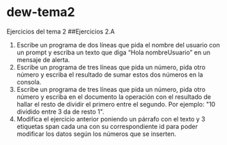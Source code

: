 # dew-tema2
Ejercicios del tema 2
##Ejercicios 2.A
1. Escribe un programa de dos líneas que pida el nombre del usuario con un prompt y escriba un texto que diga “Hola nombreUsuario” en un mensaje de alerta.
2. Escribe un programa de tres líneas que pida un número, pida otro número y escriba el resultado de sumar estos dos números en la consola.
3. Escribe un programa de tres líneas que pida un número, pida otro número y escriba en el documento la operación con el resultado de hallar el resto de dividir el primero entre el segundo. Por ejemplo: "10 dividido entre 3 da de resto 1".
4. Modifica el ejercicio anterior poniendo un párrafo con el texto y 3 etiquetas span cada una con su correspondiente id para poder modificar los datos según los números que se inserten.